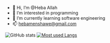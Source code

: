 - 👋 Hi, I’m @Heba Allah
- 👀 I’m interested in programming 
- 🌱 I’m currently learning software engineering 
- 📫 hebamenshawe@gmail.com

![GitHub stats](https://github-readme-stats.vercel.app/api?username=[https://github.com/Hebaallah61]&theme=codeSTACKr&show_icons=true)
[![Most used Langs](https://github-readme-stats.vercel.app/api/top-langs/?username=[https://github.com/Hebaallah61]&layout=compact)](https://github.com/anuraghazra/github-readme-stats)

<!---
Hebaallah61/Hebaallah61 is a ✨ special ✨ repository because its `README.md` (this file) appears on your GitHub profile.
You can click the Preview link to take a look at your changes.
--->

